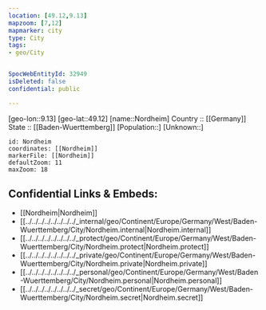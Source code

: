 ```yaml
---
location: [49.12,9.13] 
mapzoom: [7,12] 
mapmarker: city 
type: City
tags:
- geo/City


SpocWebEntityId: 32949
isDeleted: false
confidential: public

---
```

[geo-lon::9.13] 
[geo-lat::49.12] 
[name::Nordheim] 
Country :: [[Germany]]  
State :: [[Baden-Wuerttemberg]] 
[Population::] 
[Unknown::] 


```leaflet
id: Nordheim
coordinates: [[Nordheim]] 
markerFile: [[Nordheim]] 
defaultZoom: 11 
maxZoom: 18
```


## Confidential Links & Embeds: 
- [[Nordheim|Nordheim]]  
- [[../../../../../../../../_internal/geo/Continent/Europe/Germany/West/Baden-Wuerttemberg/City/Nordheim.internal|Nordheim.internal]] 
- [[../../../../../../../../_protect/geo/Continent/Europe/Germany/West/Baden-Wuerttemberg/City/Nordheim.protect|Nordheim.protect]] 
- [[../../../../../../../../_private/geo/Continent/Europe/Germany/West/Baden-Wuerttemberg/City/Nordheim.private|Nordheim.private]] 
- [[../../../../../../../../_personal/geo/Continent/Europe/Germany/West/Baden-Wuerttemberg/City/Nordheim.personal|Nordheim.personal]] 
- [[../../../../../../../../_secret/geo/Continent/Europe/Germany/West/Baden-Wuerttemberg/City/Nordheim.secret|Nordheim.secret]] 
